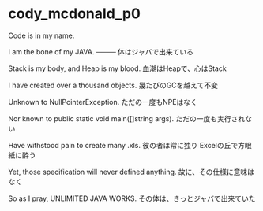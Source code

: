 # cody_mcdonald_p0
Code is in my name.


I am the bone of my JAVA.
──── 体はジャバで出来ている

Stack is my body, and Heap is my blood.
血潮はHeapで、心はStack

I have created over a thousand objects.
幾たびのGCを越えて不変

Unknown to NullPointerException.
ただの一度もNPEはなく

Nor known to public static void main([]string args).
ただの一度も実行されない

Have withstood pain to create many .xls.
彼の者は常に独り Excelの丘で方眼紙に酔う

Yet, those specification will never defined anything.
故に、その仕様に意味はなく

So as I pray, UNLIMITED JAVA WORKS.
その体は、きっとジャバで出来ていた
